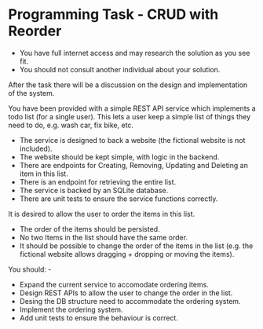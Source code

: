 # Programming Task - CRUD with Reorder

- You have full internet access and may research the solution as you see fit.
- You should not consult another individual about your solution.

After the task there will be a discussion on the design and implementation of the system.


You have been provided with a simple REST API service which implements a todo list (for a single user).
This lets a user keep a simple list of things they need to do, e.g. wash car, fix bike, etc.

-   The service is designed to back a website (the fictional website is not included).
-   The website should be kept simple, with logic in the backend.
-	There are endpoints for Creating, Removing, Updating and Deleting an item in this list.
-	There is an endpoint for retrieving the entire list.
-	The service is backed by an SQLite database.
-	There are unit tests to ensure the service functions correctly.

It is desired to allow the user to order the items in this list. 
-   The order of the items should be persisted.
-   No two Items in the list should have the same order.
-   It should be possible to change the order of the items in the list (e.g. the fictional website allows dragging + dropping or moving the items).

You should: -
-   Expand the current service to accomodate ordering items.
-	Design REST APIs to allow the user to change the order in the list.
-	Desing the DB structure need to accommodate the ordering system.
-	Implement the ordering system.
-	Add unit tests to ensure the behaviour is correct.
